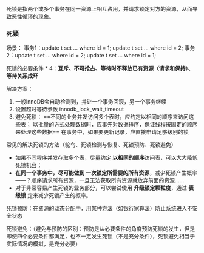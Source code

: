 死锁是指两个或多个事务在同一资源上相互占用，并请求锁定对方的资源，从而导致恶性循环的现象。
### 死锁
场景：
事务1：update t set ... where id = 1; update t set ... where id = 2;
事务2：update t set ... where id = 2; update t set ... where id = 1;

死锁的必要条件 * 4：**互斥、不可抢占、等待时不释放已有资源（请求和保持）、等待关系成环**

解决方案：
1. 一般InnoDB会自动检测到，并让一个事务回滚，另一个事务继续
2. 设置超时等待参数 innodb_lock_wait_timeout
3. 避免死锁：
	==不同的业务并发访问多个表时，应约定以相同的顺序来访问这些表；
	以批量的方式处理数据时，应事先对数据排序，保证线程按固定的顺序来处理这些数据==
	在事务中，如果要更新记录，应直接申请足够级别的锁

常见的解决死锁的方法（鸵鸟、死锁检测与恢复、死锁预防、死锁避免）
- 如果不同程序并发存取多个表，尽量约定 **以相同的顺序**访问表，可以大大降低死锁机会；
- **在同一个事务中，尽可能做到 一次锁定所需要的所有资源**，减少死锁产生概率——？顺序请求所有资源，一旦无法获取所有资源就放弃前面的资源……
- 对于非常容易产生死锁的业务部分，可以尝试使用 **升级锁定颗粒度**，通过 **表级锁** 定来减少死锁产生的概率。

死锁预防：在资源的动态分配中，用某种方法（如银行家算法）防止系统进入不安全状态

死锁避免：（避免与预防的区别：预防是从必要条件的角度预防死锁的发生，但是即使四个必要条件都满足，也不一定发生死锁（不是充分条件），死锁避免相当于实际情况的模拟，是充分必要）
